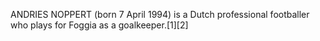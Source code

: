 ANDRIES NOPPERT (born 7 April 1994) is a Dutch professional footballer who plays for Foggia as a goalkeeper.[1][2]
